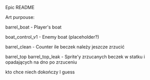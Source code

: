 Epic README

Art purpouse:

barrel_boat - Player's boat

boat_control_v1 - Enemy boat (placeholder?)

barrel_clean - Counter ile beczek należy jeszcze zrzucić

barrel_top
barrel_top_leak - Sprite'y zrzucanych beczek w statku i opadających na dno po zrzuceniu

kto chce niech dokończy I guess
